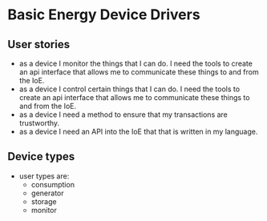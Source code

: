 # Basic Energy Device Drivers

## User stories
- as a device I monitor the things that I can do.  I need the tools to create an api interface that allows me to communicate these things to and from the IoE.
- as a device I control certain things that I can do.  I need the tools to create an api interface that allows me to communicate these things to and from the IoE.
- as a device I need a method to ensure that my transactions are trustworthy.
- as a device I need an API into the IoE that that is written in my language.

## Device types
- user types are:
  - consumption
  - generator
  - storage
  - monitor
<!--- Do we care about Transmission? As a transmission provider I want to know the least cost route for energy --->
